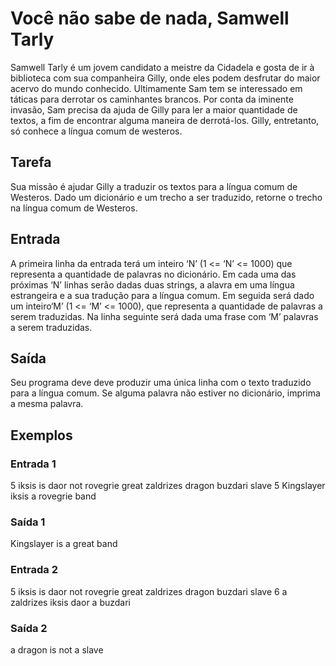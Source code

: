 # Você não sabe de nada, Samwell Tarly
Samwell Tarly é um jovem candidato a meistre da Cidadela e gosta de ir à biblioteca com sua companheira Gilly, onde eles podem desfrutar do maior acervo do mundo conhecido. Ultimamente Sam tem se interessado em táticas para derrotar os caminhantes brancos. Por conta da iminente invasão, Sam precisa da ajuda de Gilly para ler a maior quantidade de textos, a fim de encontrar alguma maneira de derrotá-los. Gilly, entretanto, só conhece a língua comum de westeros.

## Tarefa
Sua missão é ajudar Gilly a traduzir os textos para a língua comum de Westeros. Dado um
dicionário e um trecho a ser traduzido, retorne o trecho na língua comum de Westeros.

## Entrada
A primeira linha da entrada terá um inteiro ‘N’ (1 <= ‘N’ <= 1000) que representa a quantidade de palavras no dicionário. Em cada uma das próximas ‘N’ linhas serão dadas duas strings, a alavra em uma língua estrangeira e a sua tradução para a língua comum. Em seguida será dado um inteiro‘M’ (1 <= ‘M’ <= 1000), que representa a quantidade de palavras a serem traduzidas. Na linha seguinte será dada uma frase com ‘M’ palavras a serem traduzidas.

## Saída
Seu programa deve deve produzir uma única linha com o texto traduzido para a língua comum. Se alguma palavra não estiver no dicionário, imprima a mesma palavra.

## Exemplos
### Entrada 1
5
iksis is
daor not
rovegrie great
zaldrizes dragon
buzdari slave
5
Kingslayer iksis a rovegrie band

### Saída 1
Kingslayer is a great band

### Entrada 2
5
iksis is
daor not
rovegrie great
zaldrizes dragon
buzdari slave
6
a zaldrizes iksis daor a buzdari

### Saída 2
a dragon is not a slave